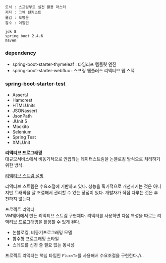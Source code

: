 
```
도서 : 스프링부트 실전 활용 마스터
저자 : 그렉 턴키스트
옮김 : 오명운
감수 : 이일민
```

```
jdk 8
spring boot 2.4.6
maven 
```
### dependency
* spring-boot-starter-thymeleaf : 타임리프 템플릿 엔진
* spring-boot-starter-webflux : 스프링 웹플러스 리액티브 웹 스택

### spring-boot-starter-test
* AssertJ
* Hamcrest
* HTMLUnits
* JSONassert
* JsonPath
* JUnit 5
* Mockito
* Selenium
* Spring Test
* XMLUnit

**리액티브 프로그래밍**   
대규모서비스에서 비동기적으로 인입되는 데이터스트림을 논블로킹 방식으로 처리하기 위한 방식.

[리액티브 스트림 설명](http://www.reactive-streams.org/)

리액티브 스트림은 수요조절에 기반하고 있다.
성능을 획기적으로 개선시키는 것은 아니지만 트래픽을 잘 조절해서 관리할 수 있는 장점이 있다.
개발자가 직접 다루는 것은 추천하지 않는다.

프로젝트 리액터    
VM웨어에서 만든 리액티브 스트림 구현체다.
리액터를 사용하면 다음 특성을 따르는 리액티브 프로그래밍을 활용할 수 있게 된다.
* 논블로킹, 비동기프로그래밍 모델
* 함수형 프로그래밍 스타일
* 스레드를 신경 쓸 필요 없는 동시성     

프로젝트 리액터는 핵심 타입인 `Flux<T>`를 사용해서 수요조절을 구현한다.//..
